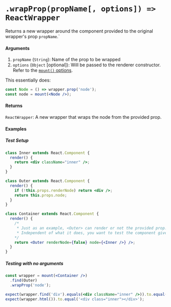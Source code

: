 # `.wrapProp(propName[, options]) => ReactWrapper`

Returns a new wrapper around the component provided to the original wrapper's prop `propName`.`

#### Arguments

1. `propName` (`String`): Name of the prop to be wrapped
2. `options` (`Object` [optional]): Will be passed to the renderer constructor. 
   Refer to the [`mount()` options](https://airbnb.io/enzyme/docs/api/mount.html#arguments).

This essentially does:

```jsx
const Node = () => wrapper.prop('node');
const node = mount(<Node />);
```

#### Returns

`ReactWrapper`: A new wrapper that wraps the node from the provided prop.

#### Examples

##### Test Setup

```jsx
class Inner extends React.Component {
  render() {
    return <div className="inner" />;
  }
}

class Outer extends React.Component {
  render() {
    if (!this.props.renderNode) return <div />;
    return this.props.node;
  }
}

class Container extends React.Component {
  render() {
    /*
     * Just as an example, <Outer> can render or not the provided prop.
     * Independent of what it does, you want to test the component given to node.
    */
    return <Outer renderNode={false} node={<Inner />} />;
  }
}
```

##### Testing with no arguments

```jsx
const wrapper = mount(<Container />)
  .find(Outer)
  .wrapProp('node');

expect(wrapper.find('div').equals(<div className="inner" />)).to.equal(true);
expect(wrapper.html()).to.equal('<div class="inner"></div>');
```
